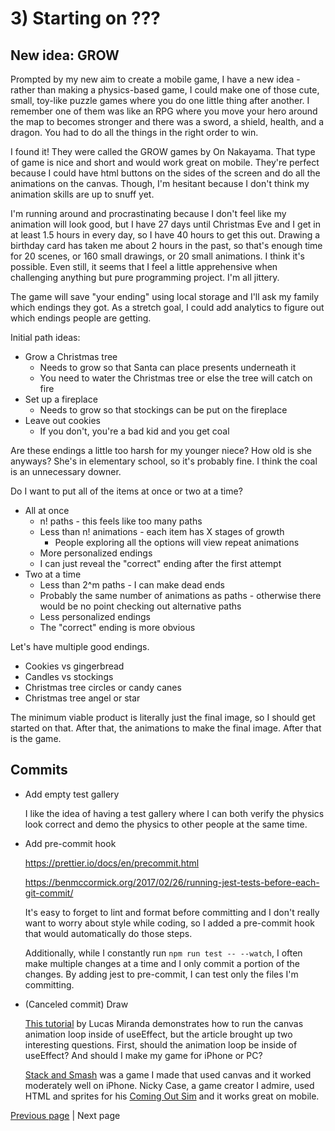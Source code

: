 # 3) Starting on ???

## New idea: GROW

Prompted by my new aim to create a mobile game, I have a new idea - rather than making a physics-based game, I could make one of those cute, small, toy-like puzzle games where you do one little thing after another. I remember one of them was like an RPG where you move your hero around the map to becomes stronger and there was a sword, a shield, health, and a dragon. You had to do all the things in the right order to win.

I found it! They were called the GROW games by On Nakayama. That type of game is nice and short and would work great on mobile. They're perfect because I could have html buttons on the sides of the screen and do all the animations on the canvas. Though, I'm hesitant because I don't think my animation skills are up to snuff yet.

I'm running around and procrastinating because I don't feel like my animation will look good, but I have 27 days until Christmas Eve and I get in at least 1.5 hours in every day, so I have 40 hours to get this out. Drawing a birthday card has taken me about 2 hours in the past, so that's enough time for 20 scenes, or 160 small drawings, or 20 small animations. I think it's possible. Even still, it seems that I feel a little apprehensive when challenging anything but pure programming project. I'm all jittery.

The game will save "your ending" using local storage and I'll ask my family which endings they got. As a stretch goal, I could add analytics to figure out which endings people are getting.

Initial path ideas:

- Grow a Christmas tree
  - Needs to grow so that Santa can place presents underneath it
  - You need to water the Christmas tree or else the tree will catch on fire
- Set up a fireplace
  - Needs to grow so that stockings can be put on the fireplace
- Leave out cookies
  - If you don't, you're a bad kid and you get coal

Are these endings a little too harsh for my younger niece? How old is she anyways? She's in elementary school, so it's probably fine. I think the coal is an unnecessary downer.

Do I want to put all of the items at once or two at a time?

- All at once
  - n! paths - this feels like too many paths
  - Less than n! animations - each item has X stages of growth
    - People exploring all the options will view repeat animations
  - More personalized endings
  - I can just reveal the "correct" ending after the first attempt
- Two at a time
  - Less than 2^m paths - I can make dead ends
  - Probably the same number of animations as paths - otherwise there would be no point checking out alternative paths
  - Less personalized endings
  - The "correct" ending is more obvious

Let's have multiple good endings.

- Cookies vs gingerbread
- Candles vs stockings
- Christmas tree circles or candy canes
- Christmas tree angel or star

The minimum viable product is literally just the final image, so I should get started on that. After that, the animations to make the final image. After that is the game.

## Commits

- Add empty test gallery

  I like the idea of having a test gallery where I can both verify the physics look correct and demo the physics to other people at the same time.

- Add pre-commit hook

  https://prettier.io/docs/en/precommit.html

  https://benmccormick.org/2017/02/26/running-jest-tests-before-each-git-commit/

  It's easy to forget to lint and format before committing and I don't really want to worry about style while coding, so I added a pre-commit hook that would automatically do those steps.

  Additionally, while I constantly run `npm run test -- --watch`, I often make multiple changes at a time and I only commit a portion of the changes. By adding jest to pre-commit, I can test only the files I'm committing.

- (Canceled commit) Draw

  [This tutorial](https://medium.com/@pdx.lucasm/canvas-with-react-js-32e133c05258) by Lucas Miranda demonstrates how to run the canvas animation loop inside of useEffect, but the article brought up two interesting questions. First, should the animation loop be inside of useEffect? And should I make my game for iPhone or PC?

  [Stack and Smash](https://github.com/jarett-lee/stack-and-smash) was a game I made that used canvas and it worked moderately well on iPhone. Nicky Case, a game creator I admire, used HTML and sprites for his [Coming Out Sim](https://ncase.itch.io/coming-out-simulator-2014) and it works great on mobile.

[Previous page](./2020-11-26.md) | Next page
